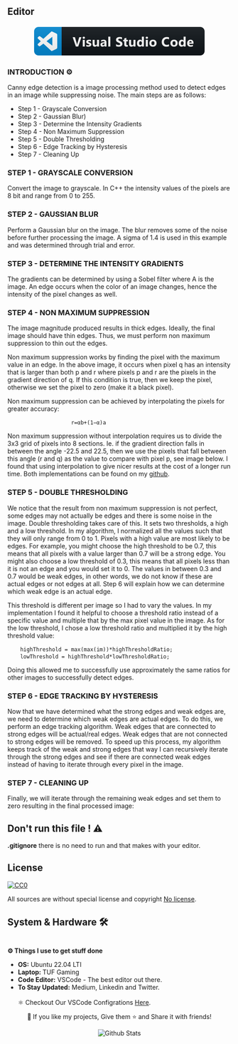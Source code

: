 ## Editor
<p align="center">
  <!-- For more icons please follow  https://github.com/MikeCodesDotNET/ColoredBadges -->
  <img src="https://raw.githubusercontent.com/8bithemant/8bithemant/master/svg/dev/tools/visualstudio_code.svg" alt="vscode" style="vertical-align:top; margin:4px">
</p>


### INTRODUCTION ⚙️
Canny edge detection is a image processing method used to detect edges in an image while suppressing noise. The main steps are as follows:

-   Step 1 - Grayscale Conversion
-   Step 2 - Gaussian Blur)
-   Step 3 - Determine the Intensity Gradients
-   Step 4 - Non Maximum Suppression
-   Step 5 - Double Thresholding
-   Step 6 - Edge Tracking by Hysteresis
-   Step 7 - Cleaning Up


### STEP 1 - GRAYSCALE CONVERSION
Convert the image to grayscale. In C++ the intensity values of the pixels are 8 bit and range from 0 to 255.

### STEP 2 - GAUSSIAN BLUR
Perform a Gaussian blur on the image. The blur removes some of the noise before further processing the image. A sigma of 1.4 is used in this example and was determined through trial and error.


### STEP 3 - DETERMINE THE INTENSITY GRADIENTS

The gradients can be determined by using a Sobel filter where  A  is the image. An edge occurs when the color of an image changes, hence the intensity of the pixel changes as well.


### STEP 4 - NON MAXIMUM SUPPRESSION

The image magnitude produced results in thick edges. Ideally, the final image should have thin edges. Thus, we must perform non maximum suppression to thin out the edges.
   

Non maximum suppression works by finding the pixel with the maximum value in an edge. In the above image, it occurs when pixel q has an intensity that is larger than both p and r where pixels p and r are the pixels in the gradient direction of q. If this condition is true, then we keep the pixel, otherwise we set the pixel to zero (make it a black pixel).

Non maximum suppression can be achieved by interpolating the pixels for greater accuracy:

                        r=αb+(1−α)a
Non maximum suppression without interpolation requires us to divide the 3x3 grid of pixels into 8 sections. Ie. if the gradient direction falls in between the angle -22.5 and 22.5, then we use the pixels that fall between this angle (r and q) as the value to compare with pixel p, see image below.
I found that using interpolation to give nicer results at the cost of a longer run time. Both implementations can be found on my  [github](https://github.com/Awrsha/Canny-Edge).

### STEP 5 - DOUBLE THRESHOLDING

We notice that the result from non maximum suppression is not perfect, some edges may not actually be edges and there is some noise in the image. Double thresholding takes care of this. It sets two thresholds, a high and a low threshold. In my algorithm, I normalized all the values such that they will only range from 0 to 1. Pixels with a high value are most likely to be edges. For example, you might choose the high threshold to be 0.7, this means that all pixels with a value larger than 0.7 will be a strong edge. You might also choose a low threshold of 0.3, this means that all pixels less than it is not an edge and you would set it to 0. The values in between 0.3 and 0.7 would be weak edges, in other words, we do not know if these are actual edges or not edges at all. Step 6 will explain how we can determine which weak edge is an actual edge.

This threshold is different per image so I had to vary the values. In my implementation I found it helpful to choose a threshold ratio instead of a specific value and multiple that by the max pixel value in the image. As for the low threshold, I chose a low threshold ratio and multiplied it by the high threshold value:

	    highThreshold = max(max(im))*highThresholdRatio; 
	    lowThreshold = highThreshold*lowThresholdRatio;
Doing this allowed me to successfully use approximately the same ratios for other images to successfully detect edges.

### STEP 6 - EDGE TRACKING BY HYSTERESIS

Now that we have determined what the strong edges and weak edges are, we need to determine which weak edges are actual edges. To do this, we perform an edge tracking algorithm. Weak edges that are connected to strong edges will be actual/real edges. Weak edges that are not connected to strong edges will be removed. To speed up this process, my algorithm keeps track of the weak and strong edges that way I can recursively iterate through the strong edges and see if there are connected weak edges instead of having to iterate through every pixel in the image.

### STEP 7 - CLEANING UP

Finally, we will iterate through the remaining weak edges and set them to zero resulting in the final processed image:

## Don't run this file ! ⚠️

**.gitignore**  there is no need to run and that makes with your editor.

## License 
[![CC0](https://licensebuttons.net/p/zero/1.0/88x31.png)](https://licenses.com)

All  sources are without special license and copyright [No license]().

##  System & Hardware 🛠
<br>
  <summary><b>⚙️ Things I use to get stuff done</b></summary>
  	<ul>
  	    <li><b>OS:</b> Ubuntu 22.04 LTI</li>
	    <li><b>Laptop: </b>TUF Gaming</li>
	    <li><b>Code Editor:</b> VSCode - The best editor out there.</li>
	    <li><b>To Stay Updated:</b> Medium, Linkedin and Twitter.</li>
	    <br />
	⚛️ Checkout Our VSCode Configrations <a href="">Here</a>.
	</ul>	
<p align="center">💙 If you like my projects, Give them ⭐ and Share it with friends!</p>
</p>

<p align="center">
<img src="https://raw.githubusercontent.com/mayhemantt/mayhemantt/Update/svg/Bottom.svg" alt="Github Stats" />
</p>

